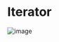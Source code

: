 # Iterator
![image](https://github.com/boushphong/Design-Patterns/assets/59940078/39794cea-a755-46d9-83d5-430f1e6a3643)
